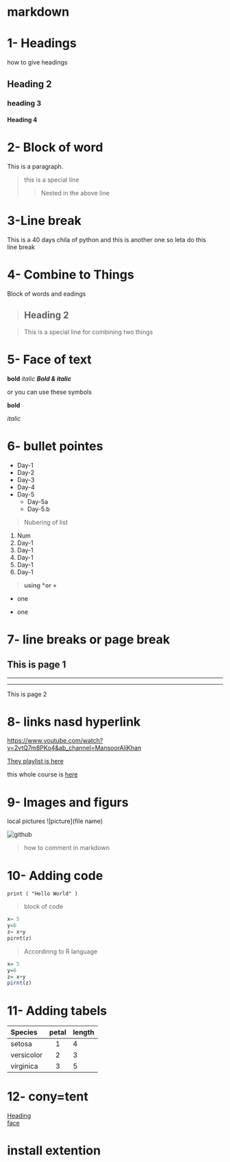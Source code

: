 # markdown
# 1- Headings
how to give headings
## Heading 2
### heading 3
#### Heading 4



# 2- Block of word
This is a paragraph.
>this is a special line
>
>>Nested in the above line


# 3-Line break

This is a 40 days chila of python
and this is another one 
so leta do this \
line break

# 4- Combine to Things

Block of words and eadings
  
> ## Heading 2

> This is a special line for combining two things

# 5- Face of text
**bold**
*italic*
***Bold & italic***

or you can use these symbols

__bold__

_italic_

# 6- bullet pointes
- Day-1
- Day-2
- Day-3
- Day-4
- Day-5
  - Day-5a
  - Day-5.b
  
> Nubering of list

1. Num
2. Day-1
3. Day-1
4. Day-1
5. Day-1
6. Day-1 

> __using *or +__
> 
* one
+ one

# 7- line breaks or page break

This is page 1
---
___
***

This is page 2

# 8- links nasd hyperlink

<https://www.youtube.com/watch?v=2vtQ7m8PKo4&ab_channel=MansoorAliKhan>


[They playlist is here](https://www.youtube.com/watch?v=2vtQ7m8PKo4&ab_channel=MansoorAliKhan)

[codenics]:https://www.youtube.com/watch?v=2vtQ7m8PKo4&ab_channel=MansoorAliKhan

this whole course is [here][codenics]

# 9- Images and figurs

local pictures
![picture](file name)

![github](https://www.google.com/url?sa=i&url=https%3A%2F%2Fgithub.com%2Flogos&psig=AOvVaw1bC-BajBWtlrbTCz3YafDJ&ust=1710909648036000&source=images&cd=vfe&opi=89978449&ved=0CBUQjhxqFwoTCLjNvKDC_4QDFQAAAAAdAAAAABAE)



> how to comment in markdown

# 10- Adding code

`print ( "Hello World" )`

>block of code

```python
x= 5
y=6
z= x+y
pirnt(z)
```
>Accordinng to R language

```r
x= 5
y=6
z= x+y
pirnt(z)
```

# 11- Adding tabels


|Species|petal|length|
|:-------|:-----:|:------ |
|setosa |  1  |   4|
|versicolor|  2|  3|
|virginica |  3|  5


# 12- cony=tent
[Heading](# )\
[](#2--block-of-word)
[](#3-line-break)
[](#4--combine-to-things)
[face](#5--face-of-text)


# install extention


```

```
